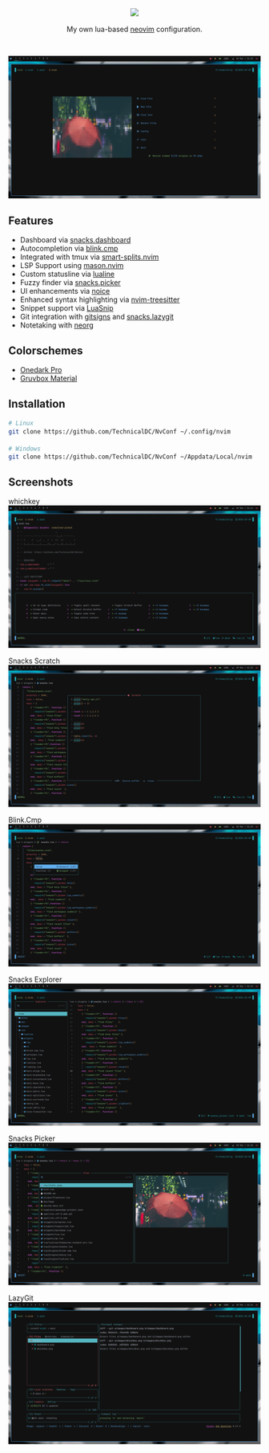 <div class="class" align="center">
	<image class="banner" src="images/banner.png" style="width:400px;height:auto;">

My own lua-based [neovim](https://neovim.org/) configuration.
</div>
<br>

![home](https://github.com/TechnicalDC/NvConf/blob/main/images/snacks_dashboard.png)

## Features

* Dashboard via [snacks.dashboard](https://github.com/folke/snacks.nvim/blob/main/docs/dashboard.md)
* Autocompletion via [blink.cmp](https://github.com/saghen/blink.cmp)
* Integrated with tmux via [smart-splits.nvim ](https://github.com/mrjones2014/smart-splits.nvim)
* LSP Support using [mason.nvim](https://github.com/williamboman/mason.nvim)
* Custom statusline via [lualine](https://github.com/nvim-lualine/lualine.nvim)
* Fuzzy finder via [snacks.picker](https://github.com/folke/snacks.nvim/blob/main/docs/picker.md)
* UI enhancements via [noice](https://github.com/folke/noice.nvim)
* Enhanced syntax highlighting via [nvim-treesitter](https://github.com/tree-sitter/tree-sitter)
* Snippet support via [LuaSnip](https://github.com/L3MON4D3/LuaSnip)
* Git integration with [gitsigns](https://github.com/lewis6991/gitsigns.nvim) and [snacks.lazygit](https://github.com/folke/snacks.nvim/blob/main/docs/lazygit.md)
* Notetaking with [neorg](https://github.com/nvim-neorg/neorg)

## Colorschemes

* [Onedark Pro](https://github.com/TechnicalDC/onedarkpro.nvim)
* [Gruvbox Material](https://github.com/TechnicalDC/gruvbox-material.nvim)

## Installation
```bash
# Linux
git clone https://github.com/TechnicalDC/NvConf ~/.config/nvim

# Windows
git clone https://github.com/TechnicalDC/NvConf ~/Appdata/Local/nvim
```

## Screenshots

whichkey
![whichkey](https://github.com/TechnicalDC/NvConf/blob/main/images/whichkey.png)

Snacks Scratch
![snacks_scratch](https://github.com/TechnicalDC/NvConf/blob/main/images/snacks_scratch.png)

Blink.Cmp
![blink](https://github.com/TechnicalDC/NvConf/blob/main/images/blink.png)

Snacks Explorer
![snacks_explorer](https://github.com/TechnicalDC/NvConf/blob/main/images/snacks_explorer.png)

Snacks Picker
![snacks_picker](https://github.com/TechnicalDC/NvConf/blob/main/images/snacks_picker.png)

LazyGit
![lazygit](https://github.com/TechnicalDC/NvConf/blob/main/images/lazygit.png)
